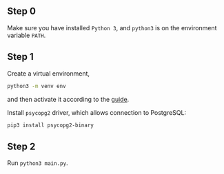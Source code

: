 ## Step 0
Make sure you have installed `Python 3`, and `python3` is on the environment variable `PATH`.

## Step 1
Create a virtual environment,

```sh
python3 -m venv env
```

and then activate it according to the [guide](https://docs.python.org/3/library/venv.html).

Install `psycopg2` driver, which allows connection to PostgreSQL:

```sh
pip3 install psycopg2-binary 
```

## Step 2
Run `python3 main.py`.